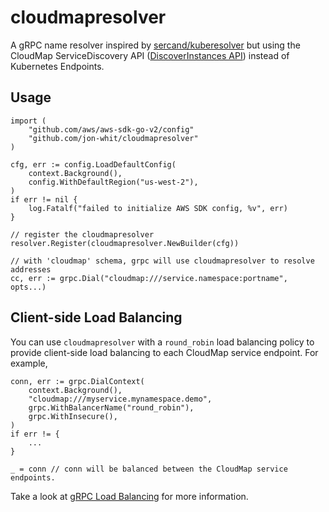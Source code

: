 # cloudmapresolver
A gRPC name resolver inspired by [sercand/kuberesolver](https://github.com/sercand/kuberesolver) but using the CloudMap ServiceDiscovery API ([DiscoverInstances API](https://docs.aws.amazon.com/cloud-map/latest/api/API_DiscoverInstances.html)) instead of Kubernetes Endpoints.

## Usage
```
import (
    "github.com/aws/aws-sdk-go-v2/config"
    "github.com/jon-whit/cloudmapresolver"
)

cfg, err := config.LoadDefaultConfig(
    context.Background(),
    config.WithDefaultRegion("us-west-2"),
)
if err != nil {
    log.Fatalf("failed to initialize AWS SDK config, %v", err)
}

// register the cloudmapresolver
resolver.Register(cloudmapresolver.NewBuilder(cfg))

// with 'cloudmap' schema, grpc will use cloudmapresolver to resolve addresses
cc, err := grpc.Dial("cloudmap:///service.namespace:portname", opts...)
```

## Client-side Load Balancing
You can use `cloudmapresolver` with a `round_robin` load balancing policy to provide client-side load balancing to each CloudMap service endpoint. For example,

```
conn, err := grpc.DialContext(
    context.Background(),
    "cloudmap:///myservice.mynamespace.demo",
    grpc.WithBalancerName("round_robin"),
    grpc.WithInsecure(),
)
if err != {
    ...
}

_ = conn // conn will be balanced between the CloudMap service endpoints.
```

Take a look at [gRPC Load Balancing](https://grpc.io/blog/grpc-load-balancing/) for more information.